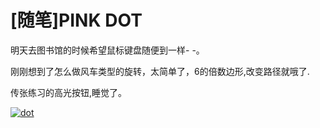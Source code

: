 # [随笔]PINK DOT

明天去图书馆的时候希望鼠标键盘随便到一样- -。

刚刚想到了怎么做风车类型的旋转，太简单了，6的倍数边形,改变路径就哦了.

传张练习的高光按钮,睡觉了。 

[![dot](https://attachment.soulteary.com/2011/11/02/dot.jpg "dot")](https://attachment.soulteary.com/2011/11/02/dot.jpg)

